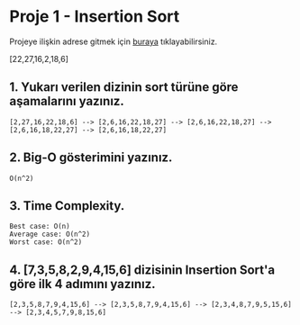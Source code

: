 # Proje 1 - Insertion Sort

Projeye ilişkin adrese gitmek için [buraya](https://app.patika.dev/courses/veri-yapilari-ve-algoritmalar/insertion-sort-proje) tıklayabilirsiniz.

[22,27,16,2,18,6]

## 1. Yukarı verilen dizinin sort türüne göre aşamalarını yazınız.

```
[2,27,16,22,18,6] --> [2,6,16,22,18,27] --> [2,6,16,22,18,27] --> [2,6,16,18,22,27] --> [2,6,16,18,22,27]
```

## 2. Big-O gösterimini yazınız.

```
O(n^2)
```

## 3. Time Complexity.

```
Best case: O(n)
Average case: O(n^2)
Worst case: O(n^2)
```

## 4. [7,3,5,8,2,9,4,15,6] dizisinin Insertion Sort'a göre ilk 4 adımını yazınız.

```
[2,3,5,8,7,9,4,15,6] --> [2,3,5,8,7,9,4,15,6] --> [2,3,4,8,7,9,5,15,6] --> [2,3,4,5,7,9,8,15,6]
```
